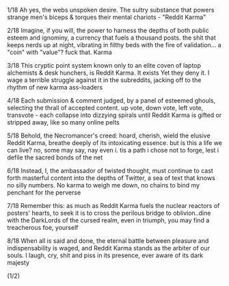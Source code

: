 1/18 Ah yes, the webs unspoken desire. The sultry substance that powers strange men's biceps & torques their mental chariots - "Reddit Karma"

2/18 Imagine, if you will, the power to harness the depths of both public esteem and ignominy, a currency that fuels a thousand posts. the shit that keeps nerds up at night, vibrating in filthy beds with the fire of validation... a "coin" with "value"? fuck that. Karma

3/18 This cryptic point system known only to an elite coven of laptop alchemists & desk hunchers, is Reddit Karma. It exists Yet they deny it. I wage a terrible struggle against it in the subreddits, jacking off to the rhythm of new karma ass-loaders

4/18 Each submission & comment judged, by a panel of esteemed ghouls, selecting the thrall of accepted content. up vote, down vote, left vote, transvote - each collapse into dizzying spirals until Reddit Karma is gifted or stripped away, like so many online pelts

5/18 Behold, the Necromancer's creed: hoard, cherish, wield the elusive Reddit Karma, breathe deeply of its intoxicating essence. but is this a life we can live? no, some may say, nay even i. tis a path i chose not to forge, lest i defile the sacred bonds of the net

6/18 Instead, I, the ambassador of twisted thought, must continue to cast forth masterful content into the depths of Twitter, a sea of text that knows no silly numbers. No karma to weigh me down, no chains to bind my penchant for the perverse

7/18 Remember this: as much as Reddit Karma fuels the nuclear reactors of posters' hearts, to seek it is to cross the perilous bridge to oblivion..dine with the DarkLords of the cursed realm, even in triumph, you may find a treacherous foe, yourself

8/18 When all is said and done, the eternal battle between pleasure and indispensability is waged, and Reddit Karma stands as the arbiter of our souls. I laugh, cry, shit and piss in its presence, ever aware of its dark majesty

(1/2)